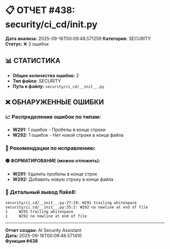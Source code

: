 # 📋 ОТЧЕТ #438: security/ci_cd/__init__.py

**Дата анализа:** 2025-09-16T00:09:48.571259
**Категория:** SECURITY
**Статус:** ❌ 2 ошибок

## 📊 СТАТИСТИКА

- **Общее количество ошибок:** 2
- **Тип файла:** SECURITY
- **Путь к файлу:** `security/ci_cd/__init__.py`

## ❌ ОБНАРУЖЕННЫЕ ОШИБКИ

### 📈 Распределение ошибок по типам:

- **W291:** 1 ошибок - Пробелы в конце строки
- **W292:** 1 ошибок - Нет новой строки в конце файла

### 🎯 Рекомендации по исправлению:

#### 🟢 ФОРМАТИРОВАНИЕ (можно отложить):
- **W291:** Удалить пробелы в конце строк
- **W292:** Добавить новую строку в конце файла

### 📝 Детальный вывод flake8:

```
security/ci_cd/__init__.py:27:19: W291 trailing whitespace
security/ci_cd/__init__.py:35:2: W292 no newline at end of file
1     W291 trailing whitespace
1     W292 no newline at end of file

```

---
**Отчет создан:** AI Security Assistant  
**Дата:** 2025-09-16T00:09:48.571410  
**Функция #438**
